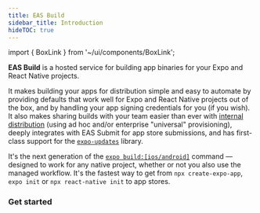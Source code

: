 ```yaml
---
title: EAS Build
sidebar_title: Introduction
hideTOC: true
---
```


import { BoxLink } from '~/ui/components/BoxLink';

**EAS Build** is a hosted service for building app binaries for your Expo and React Native projects.

It makes building your apps for distribution simple and easy to automate by providing defaults that work well for Expo and React Native projects out of the box, and by handling your app signing credentials for you (if you wish). It also makes sharing builds with your team easier than ever with [internal distribution](internal-distribution.md) (using ad hoc and/or enterprise "universal" provisioning), deeply integrates with EAS Submit for app store submissions, and has first-class support for the [`expo-updates`](updates.md) library.

It's the next generation of the [`expo build:[ios/android]`](/distribution/building-standalone-apps.md) command &mdash; designed to work for any native project, whether or not you also use the managed workflow. It's the fastest way to get from `npx create-expo-app`, `expo init` or `npx react-native init` to app stores. <!-- TODO: link to eas build / expo build comparison page -->

### Get started

<BoxLink title="Creating your first build" description="It should only take a few minutes in total to get up and running for iOS and/or Android." href="/build/setup" />

<BoxLink title="Share your apps with internal testers" description="EAS Build can help share preview builds of your app with a single URL." href="/build/internal-distribution" />

<BoxLink title="Automate submissions" description="Learn how you can have the service take your successful builds and handle uploading them to app stores for you automatically." href="/build/automating-submissions" />

<BoxLink title="App version management" description="Automate away versions bumps so you never have to think about it again." href="/build/automating-submissions" />

<BoxLink title="Learning about the limitations" description="EAS Build is a new and rapidly evolving, so we recommend getting familiar with the current limitations." href="/build-reference/limitations" />
